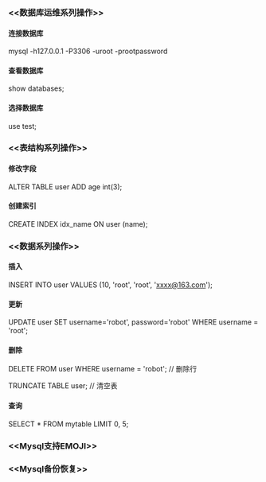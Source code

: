 ### <<数据库运维系列操作>>
#### 连接数据库
mysql -h127.0.0.1 -P3306 -uroot -prootpassword

#### 查看数据库
show databases;

#### 选择数据库
use test;

### <<表结构系列操作>>
#### 修改字段
ALTER TABLE user
ADD age int(3); 

#### 创建索引
CREATE INDEX idx_name
ON user (name);


### <<数据系列操作>>
#### 插入
INSERT INTO user
VALUES (10, 'root', 'root', 'xxxx@163.com');

#### 更新
UPDATE user
SET username='robot', password='robot'
WHERE username = 'root';

#### 删除
DELETE FROM user
WHERE username = 'robot'; // 删除行

TRUNCATE TABLE user; // 清空表

#### 查询
SELECT * FROM mytable LIMIT 0, 5;

### <<Mysql支持EMOJI>>

### <<Mysql备份恢复>>

